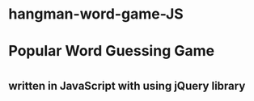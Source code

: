 # hangman-word-game-JS

<h1>Popular Word Guessing Game<h1>
<h2>written in JavaScript
with using jQuery library<h2>
